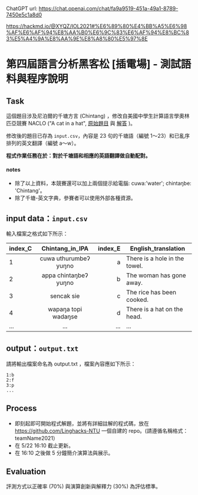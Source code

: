 ChatGPT url: https://chat.openai.com/chat/fa9a9519-451a-49a1-8789-7450e5c1a8d0

https://hackmd.io/@XYQZ/IOL2021#%E6%89%80%E4%BB%A5%E6%98%AF%E6%AF%94%E8%AA%B0%E6%9C%83%E6%AF%94%E8%BC%83%E5%A4%9A%E8%AA%9E%E8%A8%80%E5%97%8E

# 第四屆語言分析黑客松 [插電場] - 測試語料與程序說明

## Task
這個題目涉及尼泊爾的千塘方言 (Chintang) ，修改自美國中學生計算語言學奧林匹亞競賽 NACLO ("A cat in a hat", [原始題目](https://www.nacloweb.org/resources/problems/2020/N2020-B.pdf) 與 [解答](https://www.nacloweb.org/resources/problems/2020/N2020-BS.pdf) )。

修改後的題目已存為 `input.csv`，內容是 23 句的千塘語（編號 1～23）和已亂序排列的英文翻譯（編號 a～w）。

**程式作業任務在於：對於千塘語和相應的英語翻譯做自動配對。**

#### notes
- 除了以上資料，本競賽還可以加上兩個提示給電腦: cuwa:'water'; chintaŋbe: 'Chintang'。  
- 除了千塘-英文字典，參賽者可以使用外部各種資源。


## input data：`input.csv`
輸入檔案之格式如下所示：


index_C | Chintang_in_IPA       | index_E  | English_translation 
--------|:---------------------:|---------:|------------------------
1       | cuwa uthurumbeʔ yuŋno | a        | There is a hole in the towel.
2       | appa chintaŋbeʔ yuŋno | b        | The woman has gone away.
3       | sencak sie	          | c        | The rice has been cooked.
4       | wapaŋa topi wadaŋse   | d        | There is a hat on the head.																						
...     | ...                   | ...      | ... 



## output：`output.txt `
請將輸出檔案命名為 output.txt ，檔案內容應如下所示：

```
1:b
2:f
3:p
...
```


## Process

- 即刻起即可開始程式解題，並將有詳細註解的程式碼，放在 https://github.com/Linghacks-NTU 一個自建的 repo。(請遵循名稱格式：teamName2021）
- 在 5/22 16:10 截止更新。
- 在 16:10 之後做 5 分鐘簡介演算法與展示。



## Evaluation
評測方式以正確率 (70%) 與演算創新與解釋力 (30%) 為評估標準。

